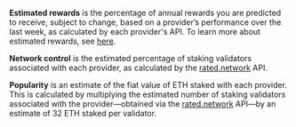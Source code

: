 **Estimated rewards** is the percentage of annual rewards you are predicted to receive, subject to change, based on a provider’s performance over the last week, as calculated by each provider's API. To learn more about estimated rewards, see [here](https://support.metamask.io/hc/en-us/articles/11991443541915). 


**Network control** is the estimated percentage of staking validators associated with each provider, as calculated by the [rated.network](https://www.rated.network/) API.


**Popularity** is an estimate of the fiat value of ETH staked with each provider. This is calculated by multiplying the estimated number of staking validators associated with the provider—obtained via the [rated.network](https://www.rated.network/?network=mainnet&view=pool) API—by an estimate of 32 ETH staked per validator. 

